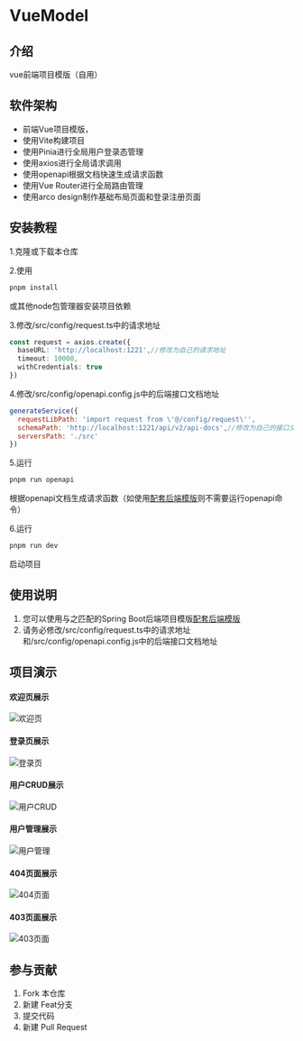 # VueModel

## 介绍

vue前端项目模版（自用）

## 软件架构

- 前端Vue项目模版，
- 使用Vite构建项目
- 使用Pinia进行全局用户登录态管理
- 使用axios进行全局请求调用
- 使用openapi根据文档快速生成请求函数
- 使用Vue Router进行全局路由管理
- 使用arco design制作基础布局页面和登录注册页面

## 安装教程

1.克隆或下载本仓库

2.使用

```bash
pnpm install
```

或其他node包管理器安装项目依赖

3.修改/src/config/request.ts中的请求地址

```typescript
const request = axios.create({
  baseURL: 'http://localhost:1221',//修改为自己的请求地址
  timeout: 10000,
  withCredentials: true
})
```

4.修改/src/config/openapi.config.js中的后端接口文档地址

```javascript
generateService({
  requestLibPath: 'import request from \'@/config/request\'',
  schemaPath: 'http://localhost:1221/api/v2/api-docs',//修改为自己的接口文档地址
  serversPath: './src'
})

```

5.运行

```bash
pnpm run openapi
```

根据openapi文档生成请求函数（如使用[配套后端模版](https://gitee.com/colablack/spring-model)则不需要运行openapi命令）

6.运行

```bash
pnpm run dev
```

启动项目

## 使用说明

1. 您可以使用与之匹配的Spring Boot后端项目模版[配套后端模版](https://gitee.com/colablack/spring-model)
2. 请务必修改/src/config/request.ts中的请求地址和/src/config/openapi.config.js中的后端接口文档地址

## 项目演示

#### 欢迎页展示

![欢迎页](https://2f7171c5.cloudflare-imgbed-bo7.pages.dev/file/1727872438069_欢迎页.png)

#### 登录页展示

![登录页](https://2f7171c5.cloudflare-imgbed-bo7.pages.dev/file/1727872447917_登录注册.png)

#### 用户CRUD展示

![用户CRUD](https://2f7171c5.cloudflare-imgbed-bo7.pages.dev/file/1727872439489_用户CRUD.png)

#### 用户管理展示

![用户管理](https://2f7171c5.cloudflare-imgbed-bo7.pages.dev/file/1727872441887_用户管理.png)

#### 404页面展示

![404页面](https://2f7171c5.cloudflare-imgbed-bo7.pages.dev/file/1727872621533_404.png)

#### 403页面展示

![403页面](https://2f7171c5.cloudflare-imgbed-bo7.pages.dev/file/1727872628832_403.png)

## 参与贡献

1. Fork 本仓库
2. 新建 Feat分支
3. 提交代码
4. 新建 Pull Request
